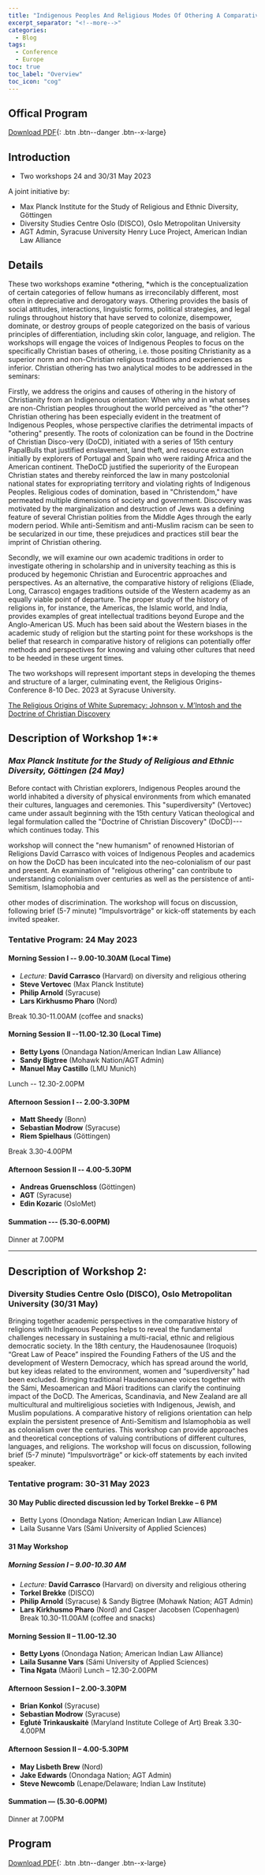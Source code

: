 ```yaml
---
title: "Indigenous Peoples And Religious Modes Of Othering A Comparative History Of Religions Perspective Two Workshops 24 And 30/31 May 2023"
excerpt_separator: "<!--more-->"
categories:
  - Blog
tags:
  - Conference
  - Europe
toc: true
toc_label: "Overview"
toc_icon: "cog" 
---
```


## Offical Program
[Download PDF](/assets/pdfs/2023-05-24_Workshop-IndigenousPeople_Desc+Goettingen+Oslo.pdf){: .btn .btn--danger .btn--x-large}

## Introduction
- Two workshops 24 and 30/31 May 2023

A joint initiative by:
- Max Planck Institute for the Study of Religious and Ethnic Diversity, Göttingen
- Diversity Studies Centre Oslo (DISCO), Oslo Metropolitan University
- AGT Admin, Syracuse University Henry Luce Project, American Indian Law Alliance

## Details
These two workshops examine *othering, *which is the conceptualization of certain categories of fellow humans as irreconcilably different, most often in depreciative and derogatory ways. Othering provides the basis of social attitudes, interactions, linguistic forms, political strategies, and legal rulings throughout history that have served to colonize, disempower, dominate, or destroy groups of people categorized on the basis of various principles of differentiation, including skin color, language, and religion. The workshops will engage the voices of Indigenous Peoples to focus on the specifically Christian bases of othering, i.e. those positing Christianity as a superior norm and non-Christian religious traditions and experiences as inferior. Christian othering has two analytical modes to be addressed in the seminars:

Firstly, we address the origins and causes of othering in the history of Christianity from an Indigenous orientation: When why and in what senses are non-Christian peoples throughout the world perceived as "the other"? Christian othering has been especially evident in the treatment of Indigenous Peoples, whose perspective clarifies the detrimental impacts of "othering" presently. The roots of colonization can be found in the Doctrine of Christian Disco-very (DoCD), initiated with a series of 15th century PapalBulls that justified enslavement, land theft, and resource extraction initially by explorers of Portugal and Spain who were raiding Africa and the American continent. TheDoCD justified the superiority of the European Christian states and thereby reinforced the law in many postcolonial national states for expropriating territory and violating rights of Indigenous Peoples. Religious codes of domination, based in "Christendom," have permeated multiple dimensions of society and government. Discovery was motivated by the marginalization and destruction of Jews was a defining feature of several Christian polities from the Middle Ages through the early modern period. While anti-Semitism and anti-Muslim racism can be seen to be secularized in our time, these prejudices and practices still bear the imprint of Christian othering.

Secondly, we will examine our own academic traditions in order to investigate othering in scholarship and in university teaching as this is produced by hegemonic Christian and Eurocentric approaches and perspectives. As an alternative, the comparative history of religions (Eliade, Long, Carrasco) engages traditions outside of the Western academy as an equally viable point of departure. The proper study of the history of religions in, for instance, the Americas, the Islamic world, and India, provides examples of great intellectual traditions beyond Europe and the Anglo-American US. Much has been said about the Western biases in the academic study of religion but the starting point for these workshops is the belief that research in comparative history of religions can potentially offer methods and perspectives for knowing and valuing other cultures that need to be heeded in these urgent times.

The two workshops will represent important steps in developing the themes and structure of a larger, culminating event, the Religious Origins-Conference 8-10 Dec. 2023 at Syracuse University.

[The Religious Origins of White Supremacy: Johnson v. M’Intosh and the Doctrine of Christian Discovery](/blog/religious-origins-white-supremacy/)

## Description of Workshop 1*:*

### *Max Planck Institute for the Study of Religious and Ethnic Diversity, Göttingen (24 May)*

Before contact with Christian explorers, Indigenous Peoples around the world inhabited a diversity of physical environments from which emanated their cultures, languages and ceremonies. This "superdiversity" (Vertovec) came under assault beginning with the 15th century Vatican theological and legal formulation called the "Doctrine of Christian Discovery" (DoCD)---which continues today. This

workshop will connect the "new humanism" of renowned Historian of Religions Davíd Carrasco with voices of Indigenous Peoples and academics on how the DoCD has been inculcated into the neo-colonialism of our past and present. An examination of "religious othering" can contribute to understanding colonialism over centuries as well as the persistence of anti-Semitism, Islamophobia and

other modes of discrimination. The workshop will focus on discussion, following brief (5-7 minute) "Impulsvorträge" or kick-off statements by each invited speaker.

### Tentative Program: 24 May 2023


#### Morning Session I -- 9.00-10.30AM (Local Time)

-   *Lecture:* **Davíd Carrasco** (Harvard) on diversity and religious othering
-   **Steve Vertovec** (Max Planck Institute)
-   **Philip Arnold** (Syracuse)
-   **Lars Kirkhusmo Pharo** (Nord)

Break 10.30-11.00AM (coffee and snacks)

#### Morning Session II --11.00-12.30 (Local Time)

-   **Betty Lyons** (Onandaga Nation/American Indian Law Alliance)
-   **Sandy Bigtree** (Mohawk Nation/AGT Admin)
-   **Manuel May Castillo** (LMU Munich)

Lunch -- 12.30-2.00PM

#### Afternoon Session I -- 2.00-3.30PM

-   **Matt Sheedy** (Bonn)
-   **Sebastian Modrow** (Syracuse)
-   **Riem Spielhaus** (Göttingen)

Break 3.30-4.00PM

#### Afternoon Session II -- 4.00-5.30PM

-   **Andreas Gruenschloss** (Göttingen)
-   **AGT** (Syracuse)
-   **Edin Kozaric** (OsloMet)

#### Summation --- (5.30-6.00PM)

Dinner at 7.00PM

***

## Description of Workshop 2:
### Diversity Studies Centre Oslo (DISCO), Oslo Metropolitan University (30/31 May)
Bringing together academic perspectives in the comparative history of religions with Indigenous Peoples helps to reveal the fundamental challenges necessary in sustaining a multi-racial, ethnic and religious democratic society. In the 18th century, the Haudenosaunee (Iroquois) “Great Law of Peace” inspired the Founding Fathers of the US and the development of Western Democracy, which has spread around the world, but key ideas related to the environment, women and “superdiversity” had been excluded. Bringing traditional Haudenosaunee voices together with the Sámi, Mesoamerican and Māori traditions can clarify the continuing impact of the DoCD. The Americas, Scandinavia, and New Zealand are all multicultural and multireligious societies with Indigenous, Jewish, and Muslim populations. A comparative history of religions orientation can help explain the persistent presence of Anti-Semitism and Islamophobia as well as colonialism over the centuries. This workshop can provide approaches and theoretical conceptions of valuing contributions of different cultures, languages, and religions. The workshop will focus on discussion, following brief (5-7 minute) “Impulsvorträge” or kick-off statements by each invited speaker.

### Tentative program: 30-31 May 2023
#### 30 May Public directed discussion led by Torkel Brekke – 6 PM
* Betty Lyons (Onondaga Nation; American Indian Law Alliance)
* Laila Susanne Vars (Sámi University of Applied Sciences)

#### 31 May Workshop
##### Morning Session I – 9.00-10.30 AM
* *Lecture:* **Davíd Carrasco** (Harvard) on diversity and religious othering
* **Torkel Brekke** (DISCO)
* **Philip Arnold** (Syracuse) & Sandy Bigtree (Mohawk Nation; AGT Admin)
* **Lars Kirkhusmo Pharo** (Nord) and Casper Jacobsen (Copenhagen)
Break 10.30-11.00AM (coffee and snacks)

#### Morning Session II – 11.00-12.30
* **Betty Lyons** (Onondaga Nation; American Indian Law Alliance)
* **Laila Susanne Vars** (Sámi University of Applied Sciences)
* **Tina Ngata** (Māori)
Lunch – 12.30-2.00PM

#### Afternoon Session I – 2.00-3.30PM
* **Brian Konkol** (Syracuse)
* **Sebastian Modrow** (Syracuse)
* **Eglutė Trinkauskaitė** (Maryland Institute College of Art)
Break 3.30-4.00PM

#### Afternoon Session II – 4.00-5.30PM
* **May Lisbeth Brew** (Nord)
* **Jake Edwards** (Onondaga Nation; AGT Admin)
* **Steve Newcomb** (Lenape/Delaware; Indian Law Institute)

#### Summation — (5.30-6.00PM)
Dinner at 7.00PM

## Program
[Download PDF](/assets/pdfs/2023-05-24_Workshop-IndigenousPeople_Desc+Goettingen+Oslo.pdf){: .btn .btn--danger .btn--x-large}

